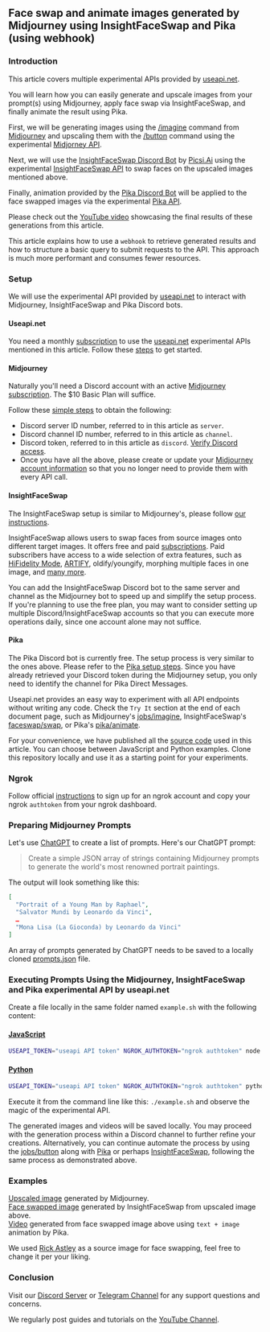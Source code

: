 ## Face swap and animate images generated by Midjourney using InsightFaceSwap and Pika (using webhook)

### Introduction

This article covers multiple experimental APIs provided by [useapi.net](https://useapi.net).

You will learn how you can easily generate and upscale images from your prompt(s) using Midjourney, apply face swap via InsightFaceSwap, and finally animate the result using Pika.

First, we will be generating images using the [/imagine](https://docs.midjourney.com/docs/quick-start#5-use-the-imagine-command) command from [Midjourney](https://midjourney.com) and upscaling them with the [/button](https://useapi.net/docs/api-v2/post-jobs-button) command using the experimental [Midjorney API](https://useapi.net/docs/api-v2).

Next, we will use the [InsightFaceSwap Discord Bot](https://discord.gg/Ym3X8U59ZN) by [Picsi.Ai](https://www.picsi.ai/) using the experimental [InsightFaceSwap API](https://useapi.net/docs/api-faceswap-v1) to swap faces on the upscaled images mentioned above.

Finally, animation provided by the [Pika Discord Bot](https://discord.gg/pika) will be applied to the face swapped images via the experimental [Pika API](https://useapi.net/docs/api-pika-v1).

Please check out the [YouTube video](https://www.youtube.com/watch?v=fTBi4-cG5DY) showcasing the final results of these generations from this article.

This article explains how to use a `webhook` to retrieve generated results and how to structure a basic query to submit requests to the API. This approach is much more performant and consumes fewer resources.

### Setup 

We will use the experimental API provided by [useapi.net](https://useapi.net) to interact with Midjourney, InsightFaceSwap and Pika Discord bots.

#### Useapi.net

You need a monthly [subscription](https://useapi.net/docs/subscription) to use the [useapi.net](https://useapi.net) experimental APIs mentioned in this article.
Follow these [steps](https://useapi.net/docs/start-here/setup-useapi) to get started.

#### Midjourney

Naturally you'll need a Discord account with an active [Midjourney subscription](https://docs.midjourney.com/docs/plans#plan-comparison). The $10 Basic Plan will suffice.

Follow these [simple steps](https://useapi.net/docs/start-here) to obtain the following:

- Discord server ID number, referred to in this article as `server`.
- Discord channel ID number, referred to in this article as `channel`.
- Discord token, referred to in this article as `discord`. [Verify Discord access](https://useapi.net/docs/start-here/setup-midjourney#verify-discord-access).
- Once you have all the above, please create or update your [Midjourney account information](https://useapi.net/docs/api-v2/post-account-midjourney-channel) so that you no longer need to provide them with every API call. 

#### InsightFaceSwap

The InsightFaceSwap setup is similar to Midjourney's, please follow [our instructions](https://useapi.net/docs/start-here/setup-faceswap). 

InsightFaceSwap allows users to swap faces from source images onto different target images. It offers free and paid [subscriptions](https://www.patreon.com/picsi). Paid subscribers have access to a wide selection of extra features, such as [HiFidelity Mode](https://www.patreon.com/posts/89036144), [ARTIFY](https://www.patreon.com/posts/picsi-ai-v2-0-97389077), oldify/youngify, morphing multiple faces in one image, and [many more](https://discord.com/channels/1095014106576212101/1128550062683865178). 

You can add the InsightFaceSwap Discord bot to the same server and channel as the Midjourney bot to speed up and simplify the setup process. If you're planning to use the free plan, you may want to consider setting up multiple Discord/InsightFaceSwap accounts so that you can execute more operations daily, since one account alone may not suffice.

#### Pika

The Pika Discord bot is currently free. The setup process is very similar to the ones above. Please refer to the [Pika setup steps](https://useapi.net/docs/start-here/setup-pika). Since you have already retrieved your Discord token during the Midjourney setup, you only need to identify the channel for Pika Direct Messages.

Useapi.net provides an easy way to experiment with all API endpoints without writing any code. Check the `Try It` section at the end of each document page, such as Midjourney's [jobs/imagine](https://useapi.net/docs/api-v2/post-jobs-imagine#try-it), InsightFaceSwap's [faceswap/swap](https://useapi.net/docs/api-faceswap-v1/post-faceswap-swap#try-it), or Pika's [pika/animate](https://useapi.net/docs/api-pika-v1/post-pika-animate#try-it).

For your convenience, we have published all the [source code](https://github.com/useapi/examples/tree/main/imagine-faceswap-animate) used in this article. You can choose between JavaScript and Python examples. Clone this repository locally and use it as a starting point for your experiments.

### Ngrok 

Follow official [instructions](https://ngrok.com/docs/getting-started/#step-2-connect-your-account) to sign up for an ngrok account and copy your ngrok `authtoken` from your ngrok dashboard.

### Preparing Midjourney Prompts

Let's use [ChatGPT](https://chat.openai.com) to create a list of prompts. Here's our ChatGPT prompt:

> Create a simple JSON array of strings containing Midjourney prompts to generate the world's most renowned portrait paintings.

The output will look something like this:

```json
[
  "Portrait of a Young Man by Raphael",
  "Salvator Mundi by Leonardo da Vinci",
  …
  "Mona Lisa (La Gioconda) by Leonardo da Vinci"
]
```

An array of prompts generated by ChatGPT needs to be saved to a locally cloned [prompts.json](https://github.com/useapi/examples/blob/main/imagine-faceswap-animate/prompts.json) file.

### Executing Prompts Using the Midjourney, InsightFaceSwap and Pika experimental API by useapi.net

Create a file locally in the same folder named `example.sh` with the following content:

#### [JavaScript](https://github.com/useapi/examples/blob/main/imagine-faceswap-animate/example.js)
```bash
USEAPI_TOKEN="useapi API token" NGROK_AUTHTOKEN="ngrok authtoken" node ./example.js
```

#### [Python](https://github.com/useapi/examples/blob/main/imagine-faceswap-animate/example.py)
```bash
USEAPI_TOKEN="useapi API token" NGROK_AUTHTOKEN="ngrok authtoken" python3 ./example.py
```

Execute it from the command line like this: `./example.sh` and observe the magic of the experimental API. 

The generated images and videos will be saved locally. You may proceed with the generation process within a Discord channel to further refine your creations. Alternatively, you can continue automate the process by using the [jobs/button](https://useapi.net/docs/api-v2/post-jobs-button) along with [Pika](https://useapi.net/docs/api-pika-v1) or perhaps [InsightFaceSwap](https://useapi.net/docs/api-faceswap-v1), following the same process as demonstrated above.

### Examples
[Upscaled image](https://useapi.net/assets/images/articles/imagine-faceswap-animate-upscaled.png) generated by Midjourney.  
[Face swapped image](https://useapi.net/assets/images/articles/imagine-faceswap-animate-faceswap.png) generated by InsightFaceSwap from upscaled image above.  
[Video](https://useapi.net/assets/images/articles/imagine-faceswap-animate-animated.mp4) generated from face swapped image above using `text + image` animation by Pika.  

We used [Rick Astley](https://github.com/useapi/examples/blob/main/imagine-faceswap-animate/source.jpg) as a source image for face swapping, feel free to change it per your liking.

### Conclusion

Visit our [Discord Server](https://discord.gg/w28uK3cnmF) or [Telegram Channel](https://t.me/use_api) for any support questions and concerns. 

We regularly post guides and tutorials on the [YouTube Channel](https://www.youtube.com/@midjourneyapi).
